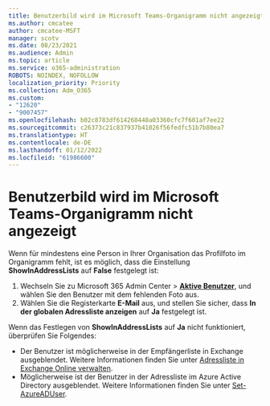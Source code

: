 ```yaml
---
title: Benutzerbild wird im Microsoft Teams-Organigramm nicht angezeigt
ms.author: cmcatee
author: cmcatee-MSFT
manager: scotv
ms.date: 08/23/2021
ms.audience: Admin
ms.topic: article
ms.service: o365-administration
ROBOTS: NOINDEX, NOFOLLOW
localization_priority: Priority
ms.collection: Adm_O365
ms.custom:
- "12620"
- "9007457"
ms.openlocfilehash: b02c8783df614268448a03360cfc7f601af7ee22
ms.sourcegitcommit: c26373c21c837937b41026f56fedfc51b7b80ea7
ms.translationtype: HT
ms.contentlocale: de-DE
ms.lasthandoff: 01/12/2022
ms.locfileid: "61986600"
---
```

# <a name="user-picture-not-showing-in-microsoft-teams-organization-chart"></a>Benutzerbild wird im Microsoft Teams-Organigramm nicht angezeigt

Wenn für mindestens eine Person in Ihrer Organisation das Profilfoto im Organigramm fehlt, ist es möglich, dass die Einstellung **ShowInAddressLists** auf **False** festgelegt ist:

1. Wechseln Sie zu Microsoft 365 Admin Center > [**Aktive Benutzer**](https://admin.microsoft.com/Adminportal/Home?source=applauncher#/users), und wählen Sie den Benutzer mit dem fehlenden Foto aus. 
1. Wählen Sie die Registerkarte **E-Mail** aus, und stellen Sie sicher, dass **In der globalen Adressliste anzeigen** auf **Ja** festgelegt ist.

Wenn das Festlegen von **ShowInAddressLists** auf **Ja** nicht funktioniert, überprüfen Sie Folgendes:

- Der Benutzer ist möglicherweise in der Empfängerliste in Exchange ausgeblendet. Weitere Informationen finden Sie unter [Adressliste in Exchange Online verwalten](https://docs.microsoft.com/exchange/address-books/address-lists/manage-address-lists#use-the-eac-to-hide-recipients-from-address-lists).
- Möglicherweise ist der Benutzer in der Adressliste im Azure Active Directory ausgeblendet. Weitere Informationen finden Sie unter [Set-AzureADUser](https://docs.microsoft.com/powershell/module/azuread/set-azureaduser?view=azureadps-2.0&preserve-view=true).

